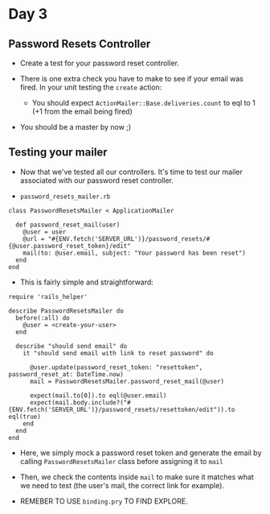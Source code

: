 # Day 3

## Password Resets Controller

- Create a test for your password reset controller.

- There is one extra check you have to make to see if your email was fired. In your unit testing the `create` action:
  - You should expect `ActionMailer::Base.deliveries.count` to eql to 1 (+1 from the email being fired)

- You should be a master by now ;)

## Testing your mailer

- Now that we've tested all our controllers. It's time to test our mailer associated with our password reset controller.

- `password_resets_mailer.rb`

```
class PasswordResetsMailer < ApplicationMailer

  def password_reset_mail(user)
    @user = user
    @url = "#{ENV.fetch('SERVER_URL')}/password_resets/#{@user.password_reset_token}/edit"
    mail(to: @user.email, subject: "Your password has been reset")
  end
end
```

- This is fairly simple and straightforward:

```
require 'rails_helper'

describe PasswordResetsMailer do
  before(:all) do
    @user = <create-your-user>
  end

  describe "should send email" do
    it "should send email with link to reset password" do

      @user.update(password_reset_token: "resettoken", password_reset_at: DateTime.now)
      mail = PasswordResetsMailer.password_reset_mail(@user)

      expect(mail.to[0]).to eql(@user.email)
      expect(mail.body.include?("#{ENV.fetch('SERVER_URL')}/password_resets/resettoken/edit")).to eql(true)
    end
  end
end
```

- Here, we simply mock a password reset token and generate the email by calling `PasswordResetsMailer` class before assigning it to `mail`

- Then, we check the contents inside `mail` to make sure it matches what we need to test (the user's mail, the correct link for example).

- REMEBER TO USE `binding.pry` TO FIND EXPLORE.
